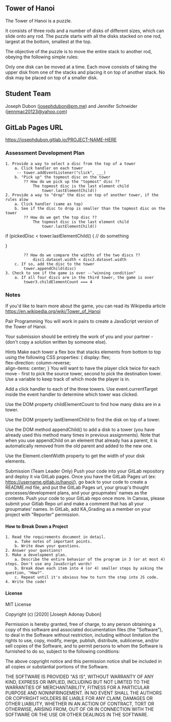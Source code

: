 ## Tower of Hanoi
The Tower of Hanoi is a puzzle.

It consists of three rods and a number of disks of different sizes, which can slide onto any rod. The puzzle starts with all the disks stacked on one rod, largest at the bottom, smallest at the top.

The objective of the puzzle is to move the entire stack to another rod, obeying the following simple rules:

Only one disk can be moved at a time.
Each move consists of taking the upper disk from one of the stacks and placing it on top of another stack.
No disk may be placed on top of a smaller disk.

## Student Team
Joseph Dubon (josephdubon@pm.me)
and
Jennifer Schneider (jennmac20123@yahoo.com)

## GitLab Pages URL
https://josephdubon.gitlab.io/PROJECT-NAME-HERE

### Assessment Development Plan
    1. Provide a way to select a disc from the top of a tower
        a. Click handler on each tower
         -- tower.addEventListener("click", ___)
        b. "Pick up" the topmost disc on the tower
            ?? How do we pick up the "topmost" disc ??
                The topmost disc is the last element child
                    tower.lastElementChild()
    2. Provide a way to "drop" the disc on top of another tower, if the rules alow
        a. Click handler (same as top)
        b. See if the disc to drop is smaller than the topmost disc on the tower
            ?? How do we get the top disc ??
                The topmost disc is the last element child
                    tower.lastElementChild()

if (pickedDisc < tower.lastElementChild() {
    // do something

}

            ?? How do we compare the widths of the two discs ??
                disc1.dataset.width < disc3.dataset.width
        c. If so, add the disc to the tower
            tower.appendChild(disc)
    3. Check to see if the game is over --"winning condition"
        a. If all four discs are in the third tower, the game is over
            tower3.childElementCount === 4

### Notes
If you'd like to learn more about the game, you can read its Wikipedia article
https://en.wikipedia.org/wiki/Tower_of_Hanoi

Pair Programming
You will work in pairs to create a JavaScript version of the Tower of Hanoi.

Your submission should be entirely the work of you and your partner - (don't copy a solution written by someone else).

Hints
Make each tower a flex box that stacks elements from bottom to top using the following CSS properties:
{
    display: flex;  
    flex-direction: column-reverse;  
    align-items: center;
}
You will want to have the player click twice for each move - first to pick the source tower, second to pick the destination tower. Use a variable to keep track of which mode the player is in.

Add a click handler to each of the three towers. Use event.currentTarget inside the event handler to determine which tower was clicked.

Use the DOM property childElementCount to find how many disks are in a tower.

Use the DOM property lastElementChild to find the disk on top of a tower.

Use the DOM method appendChild() to add a disk to a tower (you have already used this method many times in previous assignments). Note that when you use appendChild on an element that already has a parent, it is automatically removed from the old parent and added to the new one.

Use the Element.clientWidth property to get the width of your disk elements.

Submission (Team Leader Only)
Push your code into your GitLab repository and deploy it via GitLab pages.
Once you have the GitLab Pages url (ex: https://username.gitlab.io/hanoi/), go back to your code to create a README.md file, and put the GitLab Pages url, your group's thought processes/development plans, and your groupmates' names as the contents.
Push your code to your GitLab repo once more.
In Canvas, please submit your Gitlab Repo url and make a comment that has all your groupmates' names.
In GitLab, add KA_Grading as a member on your project with "Reporter" permission.

#### How to Break Down a Project

	1. Read the requirements document in detail.
		a. Take notes of important points.
		b. Write down your questions.
	2. Answer your questions!
	3. Make a development plan.
		a. Describe the entire behavior of the program in 3 (or at most 4) steps. Don't use any JavaScript words!
		b. Break down each item into 4 (or 4) smaller steps by asking the question, "How?".
		c. Repeat until it's obvious how to turn the step into JS code.
    4. Write the code!

#### License
MIT License

Copyright (c) [2020] [Joseph Adonay Dubon]

Permission is hereby granted, free of charge, to any person obtaining a copy
of this software and associated documentation files (the "Software"), to deal
in the Software without restriction, including without limitation the rights
to use, copy, modify, merge, publish, distribute, sublicense, and/or sell
copies of the Software, and to permit persons to whom the Software is
furnished to do so, subject to the following conditions:

The above copyright notice and this permission notice shall be included in all
copies or substantial portions of the Software.

THE SOFTWARE IS PROVIDED "AS IS", WITHOUT WARRANTY OF ANY KIND, EXPRESS OR
IMPLIED, INCLUDING BUT NOT LIMITED TO THE WARRANTIES OF MERCHANTABILITY,
FITNESS FOR A PARTICULAR PURPOSE AND NONINFRINGEMENT. IN NO EVENT SHALL THE
AUTHORS OR COPYRIGHT HOLDERS BE LIABLE FOR ANY CLAIM, DAMAGES OR OTHER
LIABILITY, WHETHER IN AN ACTION OF CONTRACT, TORT OR OTHERWISE, ARISING FROM,
OUT OF OR IN CONNECTION WITH THE SOFTWARE OR THE USE OR OTHER DEALINGS IN THE
SOFTWARE.